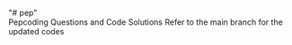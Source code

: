 "# pep" <br/>
Pepcoding Questions and Code Solutions
Refer to the main branch for the updated codes
